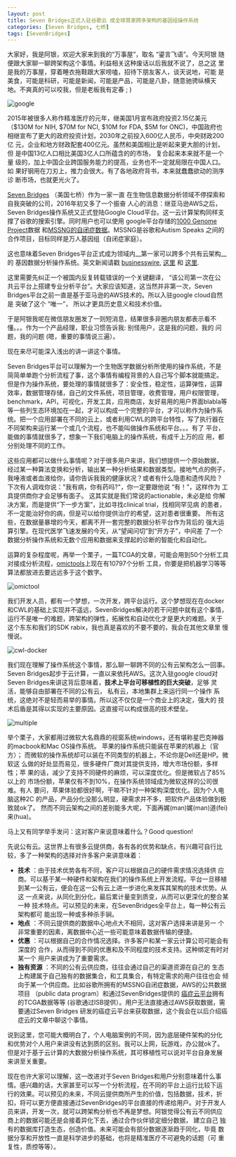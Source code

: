 ```yaml
---
layout: post
title: Seven Bridges正式入驻谷歌云 成全球首家跨多架构的基因组操作系统
categories: [Seven Bridges, 七桥]
tags: [SevenBridges]
---
```


大家好，我是阿银，欢迎大家来到我的“万事屋”，取名 “鎏言飞语”。今天阿银
随便跟大家聊一聊跨架构这个事情。利益相关这种废话以后我就不说了，总之这
里是我的万事屋，穿着睡衣拖鞋跟大家唠嗑，招待下朋友客人，谈天说地，可能
是美食，可能是科研，可能是新闻，可能是产品，可能是八卦，随意驰骋纵横天
地。不爽真的可以咬我，但是老板我有定春 ; )

![google](http://i.imgur.com/ydQ82NY.png)

2015年被很多人称作精准医疗的元年，继美国1月宣布政府投资2.15亿美元
（$130M for NIH, $70M for NCI, $10M for FDA, $5M for ONC)，中国政府也
相继宣布了更大的政府投资计划，2030年之前投入600亿人民币，中央财政200亿
元，企业和地方财政配套400亿元。虽然和美国相比是听起来更大胆的计划，但
是中国13亿人口相比美国3亿人口所蕴含的的市场， 复合起来本来就不是一个量
级的，加上中国企业跨国服务能力的提高，业务也不一定就局限在中国人口。如
果好钢用在刀刃上，推力会很大。有了各地政府背书，本来就蠢蠢欲动的测序诊
断市场，也就更光火了。

[Seven Bridges](https://www.sbgenomics.com/) （美国七桥）作为一家一直
在生物信息数据分析领域不停探索和自我突破的公司，2016年初又多了一个振奋
人心的消息：继亚马逊AWS之后，Seven Bridges操作系统又正式登陆Google
Cloud平台。这一云计算架构同样支撑了谷歌的搜索引擎。同时用户也可以使用
google平台存储的[1000 Genome Project](http://www.1000genomes.org/)数据
和[MSSNG的自闭症数据](https://www.mss.ng/)。MSSNG是谷歌和Autism Speaks
之间的合作项目，目标同样是万人基因组（自闭症家庭）。

这也意味着Seven Bridges平台正式成为领域内__第一家可以跨多个共有云架构__的
基因数据分析操作系统。英文新闻请戳
[businesswire](http://www.businesswire.com/news/home/20160119005666/en/Bridges-Platform-Google-Cloud-Platform),
[这里](https://www.sbgenomics.com/google/?utm_source=social&utm_medium=tweet&utm_campaign=gcp)
和
[这里](https://www.sbgenomics.com/infrastructure/?utm_source=social&utm_medium=tweet&utm_campaign=gcp).



这里需要先纠正一个被国内反复转载错误的一个关键翻译， “该公司第一次在公
共云平台上搭建专业分析平台”。大家应该知道，这当然并非第一次，Seven
Bridges平台之前一直是基于亚马逊的AWS技术的。所以入驻google cloud自然是
突破了这个 “唯一”， 所以才更具历史意义和技术价值。

于是阿银我呢在微信朋友圈发了一则短消息，结果很多非圈内朋友都表示看不
懂。。。作为一个产品经理，职业习惯告诉我: 别怪用户，这是我的问题，我的
问题，我的问题 (嗯，重要的事情说三遍）。

现在来尽可能深入浅出的讲一讲这个事情。

Seven Bridges平台可以理解为一个生物医学数据分析所使用的操作系统，不是
简简单单跑个分析流程了事，这个事情有编程背景的人自己写个脚本就能搞定。
但是作为操作系统，要处理的事情就很多了：安全性，稳定性，运算弹性，运算
效率，数据管理存储，自己的文件系统，项目管理，收费管理，用户权限管理，
benchmark，API，可视化，开发工具，应用商店，友好易用的用户界面blabla等
等一些列生态环境加在一起，才可以构成一个完整的平台，才可以称作为操作系
统。把一个应用部署在不同的云上，或者利用CWL的跨平台特性，写了执行器在
不同架构来运行某一个或几个流程，也不能叫做操作系统和平台。。。有了
平台，能做的事情就很多了，想象一下我们电脑上的操作系统，有成千上万的应
用，都分别处理不同的工作。

这些应用都可以做什么事情呢？对于很多用户来讲，我们想提供一个原始数据，
经过某一种算法变换和分析，输出某一种分析结果和数据类型。接地气点的例子，
我唾液或者血液给你，请你告诉我我的健康状况？或者有什么隐患和遗传风险？
下次有人调戏你说："我有病，你有药吗?"，你一定要跟他说 “有！”，这样作为
工具提供商你才会足够有面子。 这其实就是我们常说的actionable，未必是给
你解决方案，而是提供“下一步方案”，比如寻找clinical trial，找相同罕见病
的患者，不一定能治好你的病，但是可以给你提供治疗的希望，这对患者很重要。
所有这些，在数据量暴增的今天，都离不开一套完整的数据分析平台作为背后的
强大运算引擎。在现代医学飞速发展的今天，从“望闻问切”到“开方子”，中间差
了一个数据分析操作系统和无数个应用和数据来支撑起的诊断的智能化和自动化。

运算的复杂程度呢，再举一个栗子，一篇TCGA的文章，可能会用到50个分析工具
对接成分析流程，[omictools](http://omictools.com/)上现在有10797个分析
工具，你要是把机器学习等等算法都放进去要远远多于这个数字。

![omictool](http://i.imgur.com/nWaes63.png)

我们开发人员，都有一个梦想，一次开发，跨平台运行。这个梦想现在在docker
和CWL的基础上实现并不遥远，SevenBridges解决的若干问题中就有这个事情，
运行不是唯一的难题，跨架构的弹性，拓展性和自动优化才是更大的难题。关于
这个东东和我们的SDK rabix，我也真是喜欢的不要不要的，我会在其他文章里
慢慢说。

![cwl-docker](http://i.imgur.com/WG2tjJ6.png)


我们现在理解了操作系统这个事情，那么聊一聊跨不同的公有云架构怎么一回事。
Seven Bridges起步于云计算，一直以来依托AWS。这次入驻google cloud对
Seven Bridges来讲这背后意味着，__技术上平台可移植性的巨大突破__，足够
灵活，能够自由部署在不同的公有云， 私有云，本地集群上来运行同一个操作
系统，这绝对不是轻而易举的事情。所以这不仅仅是一个商业上的决定，强大的
技术后盾是其得以实现的主要原因。这直接可以构成很高的技术壁垒。


![multiple](http://i.imgur.com/EF4xDEW.png)

举个栗子，大家都用过微软大名鼎鼎的视窗系统windows，还有堪称星巴克神器
的macbook和Mac OS操作系统。 苹果的操作系统只能装在苹果的机器上（官方）；
而微软的操作系统却可以装在不同类型的机器上，不论你是Dell还是HP。微软这
么做的好处显而易见，很多硬件厂商对其提供支持，增大市场份额，多样性；苹
果的话，减少了支持不同硬件的麻烦，可以深度优化。但是微软占了85%以上的
市场份额，苹果仅有不到10%，在操作系统领域成为微软这样的公司很难。有人
要问，苹果体验都很好啊，干嘛不针对一种架构深度优化。因为个人电脑这种2C
的产品，产品分化没那么明显，硬需求并不多，把软件产品体验做到极致就ok了。
然而不同云架构之间的差别能多大呢，下面再娓(man)娓(man)道(fei)来(hua)。

马上又有同学举手发问：这对客户来说意味着什么？Good question! 

先说公有云。这世界上有很多云提供商，各有各的优势和缺点，有兴趣可自行比
较，多了一种架构的选择对许多客户来讲意味着：

- __技术__ ：由于技术优势各有不同，客户可以根据自己的硬件需求情况选择供
应商。可以基于某一种硬件和架构在我们的操作系统上开发流程。平台一旦移植
到某一公有云，便会在这一公有云上进一步进化来发挥其架构的技术优势。从这
一点来说，从同化到分化，最后累计量变到质变，从而可以更深化的整合某一种
技术特点。可以预见的未来，在SevenBridges全平台上，每一种公有云架构都可
能出现一种或多种杀手锏。
- __地点__ ：不同云提供商的数据中心地点大不相同，这对客户选择来讲是另一
  个非常重要的因素，离数据中心近一些可能意味着数据传输的便捷。
- __优惠__ ：可以根据自己的合作情况选择。许多客户和某一家云计算公司可能会有深度的
  合作，从而得到不同的优惠和及不同程度的技术支持。这种绑定有时对某一个
  用户来讲成为了重要需求。
- __独有资源__ ：不同的公有云供应商，往往会通过自己的渠道资源在自己的
生态上构建属于自己独有的数据集合，和工具集合，有特定需求的用户往往也会
倾向于某一个供应商。比如谷歌所拥有的MSSNG自闭症数据，AWS的公共数据项目
（public data program）和通过SevenBridges提供的
[癌症云平台](http://www.cancergenomicscloud.org/)拥有的TCGA数据等等
(谷歌通过ISB提供）。用户无法直接通过AWS获取数据，需要通过Seven Bridges
研发的癌症云平台来获取数据，这个我会在以后介绍癌症云的文章中聊这个事情。

说到这里，您可能大概明白了，个人电脑案例的不同，因为底层硬件架构的分化
和优势对个人用户来讲没有达到质的区别。我可以上网，玩游戏，办公就ok了。
但是对于基于云计算的大数据分析操作系统，其可移植性可以说对平台自身发展
来讲至关重要。

现在也许大家可以理解，这一改进对于Seven Bridges和用户分别意味着什么事
情。感兴趣的话，大家甚至可以写一个分析流程，在不同的平台上运行比较下运
行的效果。可以预见的未来，不同云提供商所产生的价值，包括数据，技术，折
扣，将可以更方便直接通过SevenBridges的平台直接的传递给用户。对于开发人
员来讲，开发一次，就可以跨架构分析也不再是梦想。阿银觉得公有云不同供应
商上的数据可能还是会接着异化下去，通过合作伙伴锁定细分数据， 建立自己
独有的数据库打造生态，创造价值。未来可能会有部分数据逐渐趋于同化，毕竟
数据分享和开放性一直是科学进步的基础，也将是精准医疗不可避免的话题（可
重复性，质控等等）。


